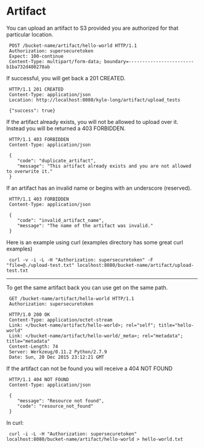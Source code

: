 Artifact
========

You can upload an artifact to S3 provided you are authorized for that particular location.

     POST /bucket-name/artifact/hello-world HTTP/1.1
     Authorization: supersecuretoken
     Expect: 100-continue
     Content-Type: multipart/form-data; boundary=------------------------b1ba732d480278ab

If successful, you will get back a 201 CREATED.

     HTTP/1.1 201 CREATED
     Content-Type: application/json
     Location: http://localhost:8080/kyle-long/artifact/upload_tests

     {"success": true}

If the artifact already exists, you will not be allowed to upload over it.  Instead you will be returned a
403 FORBIDDEN.

     HTTP/1.1 403 FORBIDDEN
     Content-Type: application/json

     {
        "code": "duplicate_artifact",
        "message": "This artifact already exists and you are not allowed to overwrite it."
     }

If an artifact has an invalid name or begins with an underscore (reserved).

     HTTP/1.1 403 FORBIDDEN
     Content-Type: application/json

     {
        "code": "invalid_artifact_name",
        "message": "The name of the artifact was invalid."
     }



Here is an example using curl (examples directory has some great curl examples)

     curl -v -i -L -H "Authorization: supersecuretoken" -F "file=@./upload-test.txt" localhost:8080/bucket-name/artifact/upload-test.txt

---

To get the same artifact back you can use get on the same path.

     GET /bucket-name/artifact/hello-world HTTP/1.1
     Authorization: supersecuretoken

     HTTP/1.0 200 OK
     Content-Type: application/octet-stream
     Link: </bucket-name/artifact/hello-world>; rel="self"; title="hello-world"
     Link: </bucket-name/artifact/hello-world/_meta>; rel="metadata"; title="metadata"
     Content-Length: 74
     Server: Werkzeug/0.11.2 Python/2.7.9
     Date: Sun, 20 Dec 2015 23:12:21 GMT

If the artifact can not be found you will receive a 404 NOT FOUND

     HTTP/1.1 404 NOT FOUND
     Content-Type: application/json

     {
        "message": "Resource not found",
        "code": "resource_not_found"
     }

In curl:

     curl -i -L -H "Authorization: supersecuretoken" localhost:8080/bucket-name/artifact/hello-world > hello-world.txt
